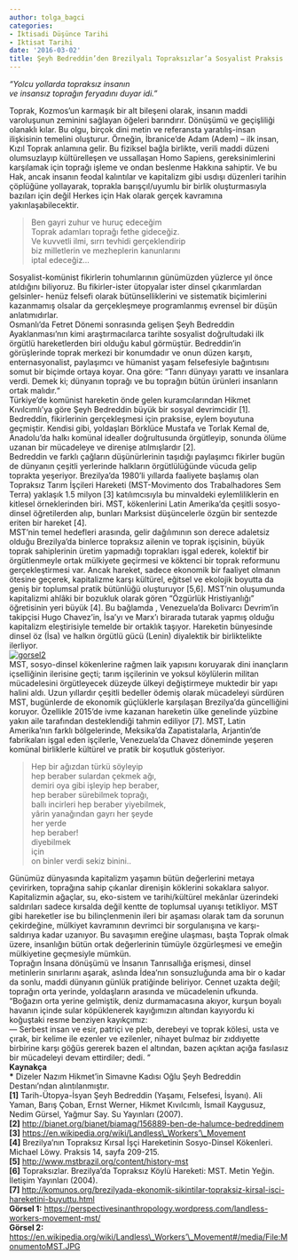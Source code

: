 ```yaml
---
author: tolga_bagci
categories:
- İktisadi Düşünce Tarihi
- Iktisat Tarihi
date: '2016-03-02'
title: Şeyh Bedreddin’den Brezilyalı Topraksızlar’a Sosyalist Praksis
---
```


*“Yolcu yollarda topraksız insanın*  
 *ve insansız toprağın feryadını duyar idi.”*

Toprak, Kozmos’un karmaşık bir alt bileşeni olarak, insanın maddi varoluşunun zeminini sağlayan öğeleri barındırır. Dönüşümü ve geçişliliği olanaklı kılar. Bu olgu, birçok dini metin ve referansta yaratılış-insan ilişkisinin temelini oluşturur. Örneğin, İbranice’de Adam (Adem) – ilk insan, Kızıl Toprak anlamına gelir. Bu fiziksel bağla birlikte, verili maddi düzeni olumsuzlayıp kültürelleşen ve ussallaşan Homo Sapiens, gereksinimlerini karşılamak için toprağı işleme ve ondan beslenme Hakkına sahiptir. Ve bu Hak, ancak insanın feodal kalıntılar ve kapitalizm gibi usdışı düzenleri tarihin çöplüğüne yollayarak, toprakla barışçıl/uyumlu bir birlik oluşturmasıyla bazıları için değil Herkes için Hak olarak gerçek kavramına yakınlaşabilecektir.

> Ben gayri zuhur ve huruç edeceğim  
> Toprak adamları toprağı fethe gideceğiz.  
> Ve kuvvetli ilmi, sırrı tevhidi gerçeklendirip  
> biz milletlerin ve mezheplerin kanunlarını  
> iptal edeceğiz…

Sosyalist-komünist fikirlerin tohumlarının günümüzden yüzlerce yıl önce atıldığını biliyoruz. Bu fikirler-ister ütopyalar ister dinsel çıkarımlardan gelsinler- henüz felsefi olarak bütünselliklerini ve sistematik biçimlerini kazanmamış olsalar da gerçekleşmeye programlanmış evrensel bir düşün anlatımıdırlar.  
Osmanlı’da Fetret Dönemi sonrasında gelişen Şeyh Bedreddin Ayaklanması’nın kimi araştırmacılarca tarihte sosyalist doğrultudaki ilk örgütlü hareketlerden biri olduğu kabul görmüştür. Bedreddin’in görüşlerinde toprak merkezi bir konumdadır ve onun düzen karşıtı, enternasyonalist, paylaşımcı ve hümanist yaşam felsefesiyle bağıntısını somut bir biçimde ortaya koyar. Ona göre: “Tanrı dünyayı yarattı ve insanlara verdi. Demek ki; dünyanın toprağı ve bu toprağın bütün ürünleri insanların ortak malıdır.“  
Türkiye’de komünist hareketin önde gelen kuramcılarından Hikmet Kıvılcımlı’ya göre Şeyh Bedreddin büyük bir sosyal devrimcidir \[1\]. Bedreddin, fikirlerinin gerçekleşmesi için praksise, eylem boyutuna geçmiştir. Kendisi gibi, yoldaşları Börklüce Mustafa ve Torlak Kemal de, Anadolu’da halkı komünal idealler doğrultusunda örgütleyip, sonunda ölüme uzanan bir mücadeleye ve direnişe atılmışlardır \[2\].  
Bedreddin ve farklı çağların düşünürlerinin taşıdığı paylaşımcı fikirler bugün de dünyanın çeşitli yerlerinde halkların örgütlülüğünde vücuda gelip toprakta yeşeriyor. Brezilya’da 1980’li yıllarda faaliyete başlamış olan Topraksız Tarım İşçileri Hareketi (MST-Movimento dos Trabalhadores Sem Terra) yaklaşık 1.5 milyon \[3\] katılımcısıyla bu minvaldeki eylemliliklerin en kitlesel örneklerinden biri. MST, kökenlerini Latin Amerika’da çeşitli sosyo-dinsel öğretilerden alıp, bunları Marksist düşüncelerle özgün bir sentezde eriten bir hareket \[4\].  
MST’nin temel hedefleri arasında, gelir dağılımının son derece adaletsiz olduğu Brezilya’da binlerce topraksız ailenin ve toprak işçisinin, büyük toprak sahiplerinin üretim yapmadığı toprakları işgal ederek, kolektif bir örgütlenmeyle ortak mülkiyete geçirmesi ve köktenci bir toprak reformunu gerçekleştirmesi var. Ancak hareket, sadece ekonomik bir faaliyet olmanın ötesine geçerek, kapitalizme karşı kültürel, eğitsel ve ekolojik boyutta da geniş bir toplumsal pratik bütünlüğü oluşturuyor \[5,6\]. MST’nin oluşumunda kapitalizmi ahlâki bir bozukluk olarak gören “Özgürlük Hristiyanlığı” öğretisinin yeri büyük \[4\]. Bu bağlamda , Venezuela’da Bolivarcı Devrim’in takipçisi Hugo Chavez’in, İsa’yı ve Marx’ı birarada tutarak yapmış olduğu kapitalizm eleştirisiyle temelde bir ortaklık taşıyor. Hareketin bünyesinde dinsel öz (İsa) ve halkın örgütlü gücü (Lenin) diyalektik bir birliktelikte ilerliyor.  
[![gorsel2](../../../../../uploads/2016/03/gorsel2-1-2-150x150.jpg)](https://iktisadiyat.com/wp-content/uploads/2016/03/gorsel2-1-2-2.jpg)  
MST, sosyo-dinsel kökenlerine rağmen laik yapısını koruyarak dini inançların içselliğinin ilerisine geçti; tarım işçilerinin ve yoksul köylülerin militan mücadelesini örgütleyecek düzeyde ülkeyi değiştirmeye muktedir bir yapı halini aldı. Uzun yıllardır çeşitli bedeller ödemiş olarak mücadeleyi sürdüren MST, bugünlerde de ekonomik güçlüklerle karşılaşan Brezilya’da güncelliğini koruyor. Özellikle 2015’de ivme kazanan hareketin ülke genelinde yüzbine yakın aile tarafından desteklendiği tahmin ediliyor \[7\]. MST, Latin Amerika’nın farklı bölgelerinde, Meksika’da Zapatistalarla, Arjantin’de fabrikaları işgal eden işçilerle, Venezuela’da Chavez döneminde yeşeren komünal birliklerle kültürel ve pratik bir koşutluk gösteriyor.

> Hep bir ağızdan türkü söyleyip  
> hep beraber sulardan çekmek ağı,  
> demiri oya gibi işleyip hep beraber,  
> hep beraber sürebilmek toprağı,  
> ballı incirleri hep beraber yiyebilmek,  
> yârin yanağından gayrı her şeyde  
> her yerde  
> hep beraber!  
> diyebilmek  
> için  
> on binler verdi sekiz binini..

Günümüz dünyasında kapitalizm yaşamın bütün değerlerini metaya çevirirken, toprağına sahip çıkanlar direnişin köklerini sokaklara salıyor. Kapitalizmin ağaçlar, su, eko-sistem ve tarihi/kültürel mekânlar üzerindeki saldırıları sadece kırsalda değil kentte de toplumsal uyanışı tetikliyor. MST gibi hareketler ise bu bilinçlenmenin ileri bir aşaması olarak tam da sorunun çekirdeğine, mülkiyet kavramının devrimci bir sorgulanışına ve karşı-saldırıya kadar uzanıyor. Bu savaşımın ereğine ulaşması, başta Toprak olmak üzere, insanlığın bütün ortak değerlerinin tümüyle özgürleşmesi ve emeğin mülkiyetine geçmesiyle mümkün.  
Toprağın İnsana dönüşümü ve İnsanın Tanrısallığa erişmesi, dinsel metinlerin sınırlarını aşarak, aslında İdea’nın sonsuzluğunda ama bir o kadar da sonlu, maddi dünyanın günlük pratiğinde beliriyor. Cennet uzakta değil; toprağın orta yerinde, yoldaşların arasında ve mücadelenin ufkunda.  
“Boğazın orta yerine gelmiştik, deniz durmamacasına akıyor, kurşun boyalı havanın içinde sular köpüklenerek kayığımızın altından kayıyordu ki koğuştaki resme benziyen kayıkçımız:  
— Serbest insan ve esir, patriçi ve pleb, derebeyi ve toprak kölesi, usta ve çırak, bir kelime ile ezenler ve ezilenler, nihayet bulmaz bir zıddıyette birbirine karşı göğüs gererek bazen el altından, bazen açıktan açığa fasılasız bir mücadeleyi devam ettirdiler; dedi. ”  
**Kaynakça**  
**\*** Dizeler Nazım Hikmet’in Simavne Kadısı Oğlu Şeyh Bedreddin Destanı’ndan alıntılanmıştır.  
**\[1\]** Tarih-Ütopya-İsyan Şeyh Bedreddin (Yaşamı, Felsefesi, İsyanı). Ali Yaman, Barış Çoban, Ernst Werner, Hikmet Kıvılcımlı, İsmail Kaygusuz, Nedim Gürsel, Yağmur Say. Su Yayınları (2007).  
**\[2\]** http://bianet.org/bianet/biamag/156889-ben-de-halumce-bedreddinem  
**\[3\]** https://en.wikipedia.org/wiki/Landless\_Workers’\_Movement  
**\[4\]** Brezilya’nın Topraksız Kırsal İşçi Hareketinin Sosyo-Dinsel Kökenleri. Michael Löwy. Praksis 14, sayfa 209-215.  
**\[5\]** http://www.mstbrazil.org/content/history-mst  
**\[6\]** Topraksızlar. Brezilya’da Topraksız Köylü Hareketi: MST. Metin Yeğin. İletişim Yayınları (2004).  
**\[7\]** http://komunos.org/brezilyada-ekonomik-sikintilar-topraksiz-kirsal-isci-hareketini-buyuttu.html  
**Görsel 1:** https://perspectivesinanthropology.wordpress.com/landless-workers-movement-mst/  
**Görsel 2:** https://en.wikipedia.org/wiki/Landless\_Workers’\_Movement#/media/File:MonumentoMST.JPG